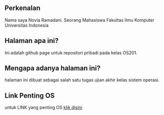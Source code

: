 ## Perkenalan
Nama saya Novia Ramadani. Seorang Mahasiswa Fakultas Ilmu Komputer Universitas Indonesia

## Halaman apa ini?
Ini adalah github page untuk repositori pribadi pada kelas OS201.

## Mengapa adanya halaman ini?
halaman ini dibuat sebagai salah satu tugas ujian akhir kelas sistem operasi.

## Link Penting OS
untuk LINK yang penting OS [klik disini](URLs/)

